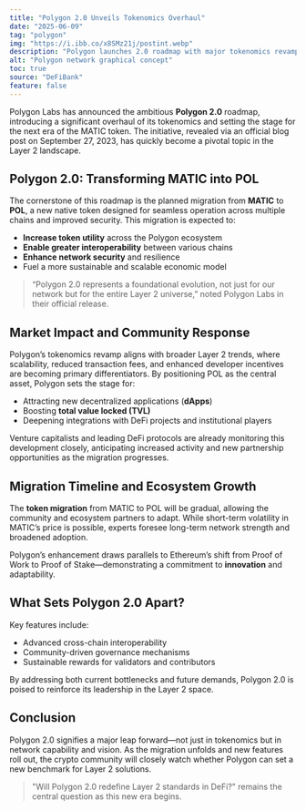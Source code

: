 ```yaml
---
title: "Polygon 2.0 Unveils Tokenomics Overhaul"
date: "2025-06-09"
tag: "polygon"
img: "https://i.ibb.co/x8SMz21j/postint.webp"
description: "Polygon launches 2.0 roadmap with major tokenomics revamp for MATIC (POL migration)."
alt: "Polygon network graphical concept"
toc: true
source: "DeFiBank"
feature: false
---
```


Polygon Labs has announced the ambitious **Polygon 2.0** roadmap, introducing a significant overhaul of its tokenomics and setting the stage for the next era of the MATIC token. The initiative, revealed via an official blog post on September 27, 2023, has quickly become a pivotal topic in the Layer 2 landscape.

## Polygon 2.0: Transforming MATIC into POL

The cornerstone of this roadmap is the planned migration from **MATIC** to **POL**, a new native token designed for seamless operation across multiple chains and improved security. This migration is expected to:

- **Increase token utility** across the Polygon ecosystem
- **Enable greater interoperability** between various chains
- **Enhance network security** and resilience
- Fuel a more sustainable and scalable economic model

> “Polygon 2.0 represents a foundational evolution, not just for our network but for the entire Layer 2 universe,” noted Polygon Labs in their official release.

## Market Impact and Community Response

Polygon’s tokenomics revamp aligns with broader Layer 2 trends, where scalability, reduced transaction fees, and enhanced developer incentives are becoming primary differentiators. By positioning POL as the central asset, Polygon sets the stage for:

- Attracting new decentralized applications (**dApps**)
- Boosting **total value locked (TVL)**
- Deepening integrations with DeFi projects and institutional players

Venture capitalists and leading DeFi protocols are already monitoring this development closely, anticipating increased activity and new partnership opportunities as the migration progresses.

## Migration Timeline and Ecosystem Growth

The **token migration** from MATIC to POL will be gradual, allowing the community and ecosystem partners to adapt. While short-term volatility in MATIC’s price is possible, experts foresee long-term network strength and broadened adoption.

Polygon’s enhancement draws parallels to Ethereum’s shift from Proof of Work to Proof of Stake—demonstrating a commitment to **innovation** and adaptability.

## What Sets Polygon 2.0 Apart?

Key features include:

- Advanced cross-chain interoperability
- Community-driven governance mechanisms
- Sustainable rewards for validators and contributors

By addressing both current bottlenecks and future demands, Polygon 2.0 is poised to reinforce its leadership in the Layer 2 space.

## Conclusion

Polygon 2.0 signifies a major leap forward—not just in tokenomics but in network capability and vision. As the migration unfolds and new features roll out, the crypto community will closely watch whether Polygon can set a new benchmark for Layer 2 solutions.

> "Will Polygon 2.0 redefine Layer 2 standards in DeFi?" remains the central question as this new era begins.